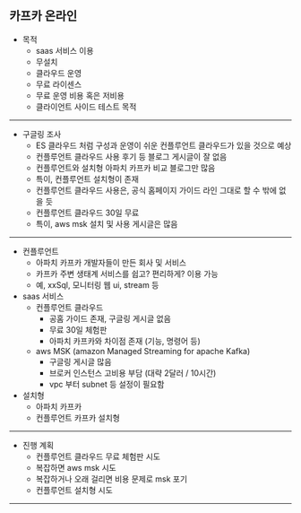 ## 카프카 온라인

- 목적
  - saas 서비스 이용
  - 무설치
  - 클라우드 운영
  - 무료 라이센스
  - 무료 운영 비용 혹은 저비용
  - 클라이언트 사이드 테스트 목적

---
- 구글링 조사
  - ES 클라우드 처럼 구성과 운영이 쉬운 컨플루언트 클라우드가 있을 것으로 예상
  - 컨플루언트 클라우드 사용 후기 등 블로그 게시글이 잘 없음
  - 컨플루언트와 설치형 아파치 카프카 비교 블로그만 많음
  - 특이, 컨플루언트 설치형이 존재
  - 컨플루언트 클라우드 사용은, 공식 홈페이지 가이드 라인 그대로 할 수 밖에 없을 듯
  - 컨플루언트 클라우드 30일 무료
  - 특이, aws msk 설치 및 사용 게시글은 많음

---
- 컨플루언트
  - 아파치 카프카 개발자들이 만든 회사 및 서비스
  - 카프카 주변 생태계 서비스를 쉽고? 편리하게? 이용 가능
  - 예, xxSql, 모니터링 웹 ui, stream 등
- saas 서비스
  - 컨플루언트 클라우드
    - 공홈 가이드 존재, 구글링 게시글 없음
    - 무료 30일 체험판
    - 아파치 카프카와 차이점 존재 (기능, 명령어 등)
  - aws MSK (amazon Managed Streaming for apache Kafka)
    - 구글링 게시글 많음
    - 브로커 인스턴스 고비용 부담 (대략 2달러 / 10시간)
    - vpc 부터 subnet 등 설정이 필요함
- 설치형
  - 아파치 카프카
  - 컨플루언트 카프카 설치형

---
- 진행 계획
  - 컨플루언트 클라우드 무료 체험판 시도
  - 복잡하면 aws msk 시도
  - 복잡하거나 오래 걸리면 비용 문제로 msk 포기
  - 컨플루언트 설치형 시도

---
